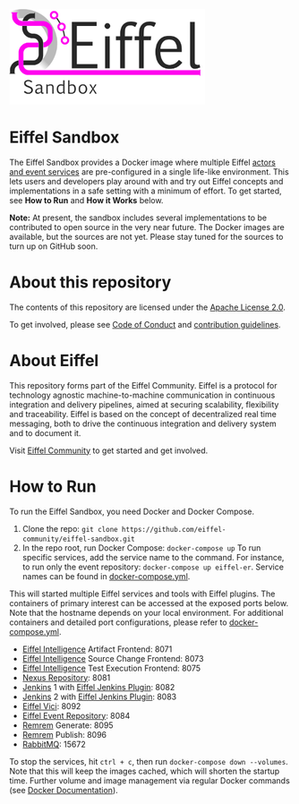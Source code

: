 <!---
   Copyright 2018 Ericsson AB.
   For a full list of individual contributors, please see the commit history.

   Licensed under the Apache License, Version 2.0 (the "License");
   you may not use this file except in compliance with the License.
   You may obtain a copy of the License at

       http://www.apache.org/licenses/LICENSE-2.0

   Unless required by applicable law or agreed to in writing, software
   distributed under the License is distributed on an "AS IS" BASIS,
   WITHOUT WARRANTIES OR CONDITIONS OF ANY KIND, either express or implied.
   See the License for the specific language governing permissions and
   limitations under the License.
--->

<img src="./images/logo.png" alt="Eiffel Sandbox" width="350"/>

# Eiffel Sandbox
The Eiffel Sandbox provides a Docker image where multiple Eiffel [actors and event services](http://eiffel-community.github.io/eiffel-sepia) are pre-configured in a single life-like environment. This lets users and developers play around with and try out Eiffel concepts and implementations in a safe setting with a minimum of effort. To get started, see __How to Run__ and __How it Works__ below.

__Note:__ At present, the sandbox includes several implementations to be contributed to open source in the very near future. The Docker images are available, but the sources are not yet. Please stay tuned for the sources to turn up on GitHub soon.

# About this repository
The contents of this repository are licensed under the [Apache License 2.0](./LICENSE).

To get involved, please see [Code of Conduct](./CODE_OF_CONDUCT.md) and [contribution guidelines](./CONTRIBUTING.md).

# About Eiffel
This repository forms part of the Eiffel Community. Eiffel is a protocol for technology agnostic machine-to-machine communication in continuous integration and delivery pipelines, aimed at securing scalability, flexibility and traceability. Eiffel is based on the concept of decentralized real time messaging, both to drive the continuous integration and delivery system and to document it.

Visit [Eiffel Community](https://eiffel-community.github.io) to get started and get involved.

# How to Run
To run the Eiffel Sandbox, you need Docker and Docker Compose.
1. Clone the repo: `git clone https://github.com/eiffel-community/eiffel-sandbox.git`
2. In the repo root, run Docker Compose: `docker-compose up`
To run specific services, add the service name to the command. For instance, to run only the event repository: `docker-compose up eiffel-er`. Service names can be found in <a href="docker-compose.yml">docker-compose.yml</a>.

This will started multiple Eiffel services and tools with Eiffel plugins. The containers of primary interest can be accessed at the exposed ports below. Note that the hostname depends on your local environment. For additional containers and detailed port configurations, please refer to <a href="docker-compose.yml">docker-compose.yml</a>.
* <a href="https://github.com/Ericsson/eiffel-intelligence">Eiffel Intelligence</a> Artifact Frontend: 8071
* <a href="https://github.com/Ericsson/eiffel-intelligence">Eiffel Intelligence</a> Source Change Frontend: 8073
* <a href="https://github.com/Ericsson/eiffel-intelligence">Eiffel Intelligence</a> Test Execution Frontend: 8075
* <a href="https://www.sonatype.com/nexus-repository-sonatype">Nexus Repository</a>: 8081
* <a href="https://jenkins.io">Jenkins</a> 1 with <a href="https://github.com/eiffel-community/eiffel-jenkins-plugin">Eiffel Jenkins Plugin</a>: 8082
* <a href="https://jenkins.io">Jenkins</a> 2 with <a href="https://github.com/eiffel-community/eiffel-jenkins-plugin">Eiffel Jenkins Plugin</a>: 8083
* <a href="https://github.com/eiffel-community/eiffel-vici">Eiffel Vici</a>: 8092
* <a href="https://github.com/eiffel-community/eiffel-event-repository">Eiffel Event Repository</a>: 8084
* <a href="https://github.com/Ericsson/eiffel-remrem">Remrem</a> Generate: 8095
* <a href="https://github.com/Ericsson/eiffel-remrem">Remrem</a> Publish: 8096
* <a href="https://rabbitmq.com">RabbitMQ</a>: 15672

To stop the services, hit `ctrl + c`, then run `docker-compose down --volumes`. Note that this will keep the images cached, which will shorten the startup time. Further volume and image management via regular Docker commands (see <a href="https://docs.docker.com/">Docker Documentation</a>).
